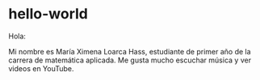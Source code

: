 # hello-world
Hola:

Mi nombre es María Ximena Loarca Hass, estudiante de primer año de la carrera de matemática aplicada.
Me gusta mucho escuchar música y ver videos en YouTube.
